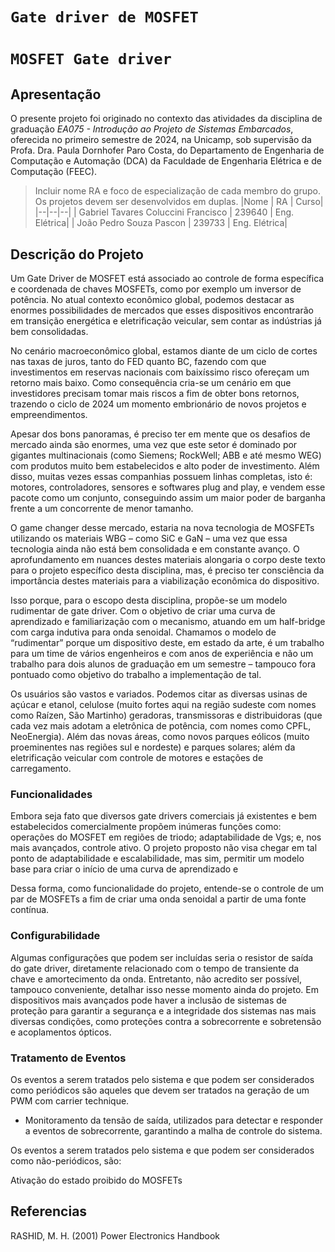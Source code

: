 # `Gate driver de MOSFET`
# `MOSFET Gate driver`

## Apresentação

O presente projeto foi originado no contexto das atividades da disciplina de graduação *EA075 - Introdução ao Projeto de Sistemas Embarcados*, 
oferecida no primeiro semestre de 2024, na Unicamp, sob supervisão da Profa. Dra. Paula Dornhofer Paro Costa, do Departamento de Engenharia de Computação e Automação (DCA) da Faculdade de Engenharia Elétrica e de Computação (FEEC).

> Incluir nome RA e foco de especialização de cada membro do grupo. Os projetos devem ser desenvolvidos em duplas.
> |Nome  | RA | Curso|
> |--|--|--|
>| Gabriel Tavares Coluccini Francisco  | 239640  | Eng. Elétrica|
>| João Pedro Souza Pascon  | 239733  | Eng. Elétrica|

## Descrição do Projeto

Um Gate Driver de MOSFET está associado ao controle de forma específica e coordenada de chaves MOSFETs, como por exemplo um inversor de potência. No atual contexto econômico global, podemos destacar as enormes possibilidades de mercados que esses dispositivos encontrarão em transição energética e eletrificação veicular, sem contar as indústrias já bem consolidadas.

No cenário macroeconômico global, estamos diante de um ciclo de cortes nas taxas de juros, tanto do FED quanto BC, fazendo com que investimentos em reservas nacionais com baixíssimo risco ofereçam um retorno mais baixo. Como consequência cria-se um cenário em que investidores precisam tomar mais riscos a fim de obter bons retornos, trazendo o ciclo de 2024 um momento embrionário de novos projetos e empreendimentos.
 
Apesar dos bons panoramas, é preciso ter em mente que os desafios de mercado ainda são enormes, uma vez que este setor é dominado por gigantes multinacionais (como Siemens; RockWell; ABB e até mesmo WEG) com produtos muito bem estabelecidos e alto poder de investimento. Além disso, muitas vezes essas companhias possuem linhas completas, isto é: motores, controladores, sensores e softwares plug and play, e vendem esse pacote como um conjunto, conseguindo assim um maior poder de barganha frente a um concorrente de menor tamanho.

O game changer desse mercado, estaria na nova tecnologia de MOSFETs utilizando os materiais WBG – como SiC e GaN –  uma vez que essa tecnologia ainda não está bem consolidada e em constante avanço. O aprofundamento em nuances destes materiais alongaria o corpo deste texto para o projeto específico desta disciplina, mas, é preciso ter consciência da importância destes materiais para a viabilização econômica do dispositivo.

Isso porque, para o escopo desta disciplina, propõe-se um modelo rudimentar de gate driver. Com o objetivo de criar uma curva de aprendizado e familiarização com o mecanismo, atuando em um half-bridge com carga indutiva para onda senoidal. Chamamos o modelo de “rudimentar” porque um dispositivo deste, em estado da arte, é um trabalho para um time de vários engenheiros e com anos de experiência e não um trabalho para dois alunos de graduação em um semestre – tampouco fora pontuado como objetivo do trabalho a implementação de tal.

Os usuários são vastos e variados. Podemos citar as diversas usinas de açúcar e etanol,  celulose (muito fortes aqui na região sudeste com nomes como Raízen, São Martinho) geradoras, transmissoras e distribuidoras (que cada vez mais adotam a eletrônica de potência, com nomes como CPFL, NeoEnergia). Além das novas áreas, como novos parques eólicos (muito proeminentes nas regiões sul e nordeste) e parques solares; além da eletrificação veicular com controle de motores e estações de carregamento.

 ### Funcionalidades
 
Embora seja fato que diversos gate drivers comerciais já existentes e bem estabelecidos comercialmente propõem inúmeras funções como: operações do MOSFET em regiões de triodo; adaptabilidade de Vgs; e, nos mais avançados, controle ativo. O projeto proposto não visa chegar em tal ponto de adaptabilidade e escalabilidade, mas sim, permitir um modelo base para criar o início de uma curva de aprendizado e 

Dessa forma, como funcionalidade do projeto, entende-se o controle de um par de MOSFETs a fim de criar uma onda senoidal a partir de uma fonte contínua.

### Configurabilidade

Algumas configurações que podem ser incluídas seria o resistor de saída do gate driver, diretamente relacionado com o tempo de transiente da chave e amortecimento da onda. Entretanto, não acredito ser possível, tampouco conveniente, detalhar isso nesse momento ainda do projeto.
	Em dispositivos mais avançados pode haver a inclusão de sistemas de proteção para garantir a segurança e a integridade dos sistemas nas mais diversas condições, como proteções contra a sobrecorrente e sobretensão e acoplamentos ópticos.

 ### Tratamento de Eventos

 Os eventos a serem tratados pelo sistema e que podem ser considerados como periódicos são aqueles que devem ser tratados na geração de um PWM com carrier technique.

- Monitoramento da tensão de saída, utilizados para detectar e responder a eventos de sobrecorrente, garantindo a malha de controle do sistema.

Os eventos a serem tratados pelo sistema e que podem ser considerados como não-periódicos, são:

Ativação do estado proibido do MOSFETs

## Referencias

RASHID, M. H. (2001) Power Electronics Handbook






